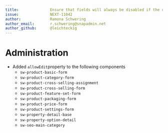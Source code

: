 ```yaml
---
title:              Ensure that fields will always be disabled if the user has only viewer rights 
issue:              NEXT-11042
author:             Ramona Schwering
author_email:       r.schwering@snapadmin.net
author_github:      @leichteckig
---
```

# Administration
* Added `allowEdit`property to the following components
    * `sw-product-basic-form`
    * `sw-product-category-form`
    * `sw-product-cross-selling-assignment`
    * `sw-product-cross-selling-form`
    * `sw-product-feature-set-form`
    * `sw-product-packaging-form`
    * `sw-product-price-form`
    * `sw-product-settings-form`
    * `sw-property-detail-base`
    * `sw-property-option-detail`
    * `sw-seo-main-category`
